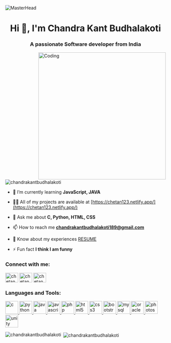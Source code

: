 ![MasterHead](https://user-images.githubusercontent.com/90236635/232446433-d5540fa2-fe28-4bb8-b929-cdb51fe61336.gif)
<h1 align="center">Hi 👋, I'm Chandra Kant Budhalakoti</h1>
<h3 align="center">A passionate Software developer from India</h3>
<img align="right" alt="Coding" width="400" src="https://camo.githubusercontent.com/cae12fddd9d6982901d82580bdf321d81fb299141098ca1c2d4891870827bf17/68747470733a2f2f6d69726f2e6d656469756d2e636f6d2f6d61782f313336302f302a37513379765349765f7430696f4a2d5a2e676966">

<p align="left"> <img src="https://komarev.com/ghpvc/?username=chandrakantbudhalakoti&label=Profile%20views&color=0e75b6&style=flat" alt="chandrakantbudhalakoti" /> </p>

- 🌱 I’m currently learning **JavaScript, JAVA**

- 👨‍💻 All of my projects are available at [https://chetan123.netlify.app/](https://chetan123.netlify.app/)

- 💬 Ask me about **C, Python, HTML, CSS**

- 📫 How to reach me **chandrakantbudhalakoti189@gmail.com**

- 📄 Know about my experiences [RESUME](https://drive.google.com/file/d/17MQjZBAXQlgLcnvB8y7jLNSckwwoDjy1/view?usp=sharing)

- ⚡ Fun fact **I think I am funny**

<h3 align="left">Connect with me:</h3>
<p align="left">
<a href="https://linkedin.com/in/chetanbudhalakoti" target="_blank"><img align="center" src="https://www.svgrepo.com/download/108614/linkedin.svg" alt="chetanbudhalakoti" height="30" width="40" /></a>
<a href="https://fb.com/chetan.budhalakoti.189" target="_blank"><img align="center" src="https://www.svgrepo.com/show/3885/facebook.svg" alt="chetan.budhalakoti.189" height="30" width="40" /></a>
<a href="https://instagram.com/chetan_budhalakoti_" target="_blank"><img align="center" src="https://www.svgrepo.com/show/60283/instagram.svg" alt="chetan_budhalakoti_" height="30" width="40" /></a>
</p>

<h3 align="left">Languages and Tools:</h3>
<p align="left"> <a href="https://www.cprogramming.com/" target="_blank" rel="noreferrer"> <img src="https://upload.wikimedia.org/wikipedia/commons/thumb/1/18/C_Programming_Language.svg/926px-C_Programming_Language.svg.png" alt="c" width="40" height="40"/>  </a> <a href="https://www.python.org" target="_blank" rel="noreferrer"> <img src="https://www.svgrepo.com//show/376344/python.svg" alt="python" width="40" height="40"/> </a> <a href="https://www.java.com" target="_blank" rel="noreferrer"> <img src="https://www.svgrepo.com/show/184143/java.svg" alt="java" width="40" height="40"/> </a> <a href="https://developer.mozilla.org/en-US/docs/Web/JavaScript" target="_blank" rel="noreferrer"> <img src="https://www.svgrepo.com/show/327372/logo-javascript.svg" alt="javascript" width="40" height="40"/> </a> <a href="https://www.php.net" target="_blank" rel="noreferrer"> <img src="https://www.svgrepo.com/show/306554/php.svg" alt="php" width="40" height="40"/> </a> <a href="https://www.w3.org/html/" target="_blank" rel="noreferrer"> <img src="https://upload.wikimedia.org/wikipedia/commons/thumb/3/38/HTML5_Badge.svg/2048px-HTML5_Badge.svg.png" alt="html5" width="40" height="40"/> </a> <a href="https://www.w3schools.com/css/" target="_blank" rel="noreferrer"> <img src="https://www.svgrepo.com/show/102011/css-3.svg" alt="css3" width="40" height="40"/> </a> <a href="https://getbootstrap.com" target="_blank" rel="noreferrer"> <img src="https://www.svgrepo.com/show/330083/bootstrap.svg" alt="bootstrap" width="40" height="40"/> </a> <a href="https://www.mysql.com/" target="_blank" rel="noreferrer"> <img src="https://www.svgrepo.com/show/303251/mysql-logo.svg" alt="mysql" width="40" height="40"/> </a> <a href="https://www.oracle.com/" target="_blank" rel="noreferrer"> <img src="https://www.svgrepo.com/show/355152/oracle.svg" alt="oracle" width="40" height="40"/> </a> <a href="https://www.photoshop.com/en" target="_blank" rel="noreferrer"> <img src="https://www.svgrepo.com/show/315280/adobe-photoshop.svg" alt="photoshop" width="40" height="40"/> </a> <a href="https://unity.com/" target="_blank" rel="noreferrer"> <img src="https://www.vectorlogo.zone/logos/unity3d/unity3d-icon.svg" alt="unity" width="40" height="40"/> </a> </p>

<p><img align="left" src="https://github-readme-stats.vercel.app/api/top-langs?username=chandrakantbudhalakoti&show_icons=true&locale=en&layout=compact" alt="chandrakantbudhalakoti" /></p>

<p>&nbsp;<img align="center" src="https://github-readme-stats.vercel.app/api?username=chandrakantbudhalakoti&show_icons=true&locale=en" alt="chandrakantbudhalakoti" /></p>

